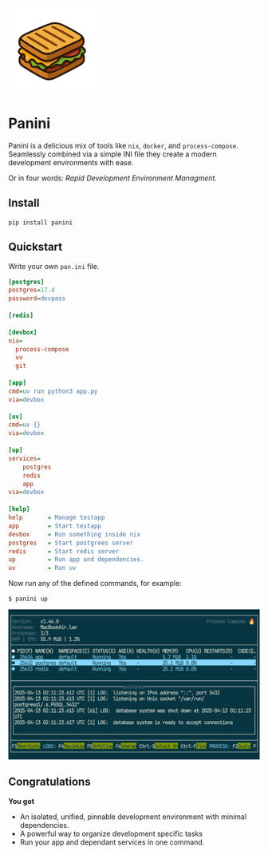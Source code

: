 

<img src="assets/panini.png" alt="panini logo" width="175"/>

# Panini



Panini is a delicious mix of tools like `nix`, `docker`, and `process-compose`. Seamlessly
combined via a simple INI file they create a modern development environments with ease.

Or in four words: *Rapid Development Environment Managment.*



## Install

```
pip install panini
```

## Quickstart

Write your own `pan.ini` file.
```ini
[postgres]
postgres=17.4
password=devpass

[redis]

[devbox]
nix=
  process-compose
  uv
  git

[app]
cmd=uv run python3 app.py
via=devbox

[uv]
cmd=uv {}
via=devbox

[up]
services=
    postgres
    redis
    app
via=devbox

[help]
help       = Manage testapp
app        = Start testapp
devbox     = Run something inside nix
postgres   = Start postgrees server
redis      = Start redis server
up         = Run app and dependencies.
uv         = Run uv
```

Now run any of the defined commands, for example:
```
$ panini up
```
<img src="assets/process-compose.png" alt="process-compose terminal" width="width: 100%;"/>


## Congratulations

**You got**

- An isolated, unified, pinnable development environment with minimal dependencies.
- A powerful way to organize development specific tasks
- Run your app and dependant services in one command.

